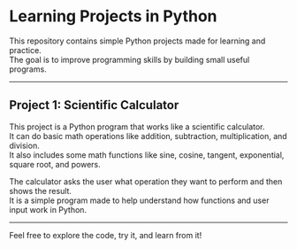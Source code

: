 # Learning Projects in Python

This repository contains simple Python projects made for learning and practice.  
The goal is to improve programming skills by building small useful programs.

---

## Project 1: Scientific Calculator

This project is a Python program that works like a scientific calculator.  
It can do basic math operations like addition, subtraction, multiplication, and division.  
It also includes some math functions like sine, cosine, tangent, exponential, square root, and powers.

The calculator asks the user what operation they want to perform and then shows the result.  
It is a simple program made to help understand how functions and user input work in Python.

---

Feel free to explore the code, try it, and learn from it!
